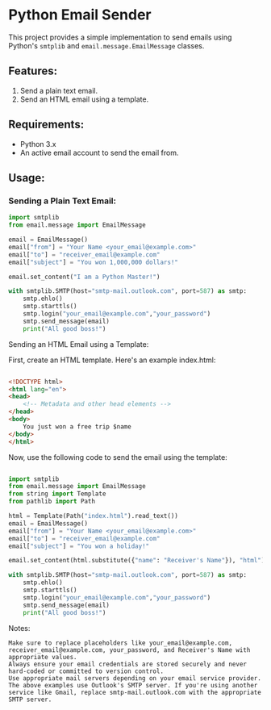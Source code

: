# Python Email Sender

This project provides a simple implementation to send emails using Python's `smtplib` and `email.message.EmailMessage` classes.

## Features:
1. Send a plain text email.
2. Send an HTML email using a template.

## Requirements:
- Python 3.x
- An active email account to send the email from.

## Usage:

### Sending a Plain Text Email:
```python
import smtplib
from email.message import EmailMessage

email = EmailMessage()
email["from"] = "Your Name <your_email@example.com>"
email["to"] = "receiver_email@example.com"
email["subject"] = "You won 1,000,000 dollars!"

email.set_content("I am a Python Master!")

with smtplib.SMTP(host="smtp-mail.outlook.com", port=587) as smtp:
    smtp.ehlo()
    smtp.starttls()
    smtp.login("your_email@example.com","your_password")
    smtp.send_message(email)
    print("All good boss!")

```

Sending an HTML Email using a Template:

First, create an HTML template. Here's an example index.html:

```html

<!DOCTYPE html>
<html lang="en">
<head>
    <!-- Metadata and other head elements -->
</head>
<body>
    You just won a free trip $name
</body>
</html>
```

Now, use the following code to send the email using the template:

```python

import smtplib
from email.message import EmailMessage
from string import Template
from pathlib import Path

html = Template(Path("index.html").read_text())
email = EmailMessage()
email["from"] = "Your Name <your_email@example.com>"
email["to"] = "receiver_email@example.com"
email["subject"] = "You won a holiday!"

email.set_content(html.substitute({"name": "Receiver's Name"}), "html")

with smtplib.SMTP(host="smtp-mail.outlook.com", port=587) as smtp:
    smtp.ehlo()
    smtp.starttls()
    smtp.login("your_email@example.com","your_password")
    smtp.send_message(email)
    print("All good boss!")
```


Notes:

    Make sure to replace placeholders like your_email@example.com, receiver_email@example.com, your_password, and Receiver's Name with appropriate values.
    Always ensure your email credentials are stored securely and never hard-coded or committed to version control.
    Use appropriate mail servers depending on your email service provider. The above examples use Outlook's SMTP server. If you're using another service like Gmail, replace smtp-mail.outlook.com with the appropriate SMTP server.